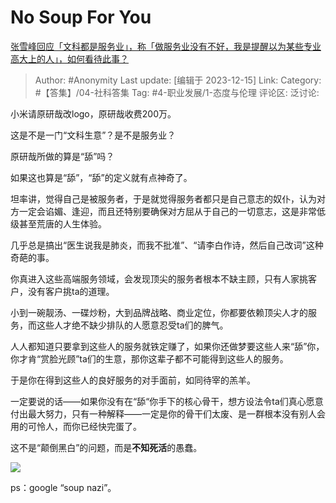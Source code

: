 # No Soup For You
[张雪峰回应「文科都是服务业」，称「做服务业没有不好，我是提醒以为某些专业高大上的人」，如何看待此事？](https://www.zhihu.com/question/634065846/answer/3325844037)

> Author: #Anonymity
> Last update: [编辑于 2023-12-15]
> Link:
> Category: #【答集】/04-社科答集
> Tag: #4-职业发展/1-态度与伦理
> 评论区:
> 泛讨论:

小米请原研哉改logo，原研哉收费200万。

这是不是一门“文科生意”？是不是服务业？

原研哉所做的算是“舔”吗？

如果这也算是“舔”，“舔”的定义就有点神奇了。

坦率讲，觉得自己是被服务者，于是就觉得服务者都只是自己意志的奴仆，认为对方一定会谄媚、逢迎，而且还特别要确保对方屈从于自己的一切意志，这是非常低级甚至荒唐的人生体验。

几乎总是搞出“医生说我是肺炎，而我不批准”、“请李白作诗，然后自己改词”这种奇葩的事。

你真进入这些高端服务领域，会发现顶尖的服务者根本不缺主顾，只有人家挑客户，没有客户挑ta的道理。

小到一碗靓汤、一碟炒粉，大到品牌战略、商业定位，你都要依赖顶尖人才的服务，而这些人才绝不缺少排队的人愿意忍受ta们的脾气。

人人都知道只要拿到这些人的服务就铁定赚了，如果你还做梦要这些人来“舔”你，你才肯“赏脸光顾”ta们的生意，那你这辈子都不可能得到这些人的服务。

于是你在得到这些人的良好服务的对手面前，如同待宰的羔羊。

一定要说的话——如果你没有在“舔“你手下的核心骨干，想方设法令ta们真心愿意付出最大努力，只有一种解释——一定是你的骨干们太废、是一群根本没有别人会用的可怜人，而你已经快完蛋了。

这不是“颠倒黑白”的问题，而是**不知死活**的愚蠢。

![](https://picx.zhimg.com/80/v2-78112412217a588d6643091cd85eb933_1440w.webp?source=2c26e567)

ps：google “soup nazi”。

